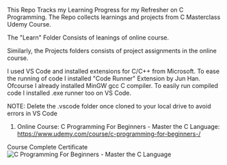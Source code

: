 This Repo Tracks my Learning Progress for my Refresher on C Programming. 
The Repo collects learnings and projects from C Masterclass Udemy Course.

The "Learn" Folder Consists of leanings of online course.

Similarly, the Projects folders consists of project assignments in the online course.

I used VS Code and installed extensions for C/C++ from Microsoft. 
To ease the running of code I installed "Code Runner" Extension by Jun Han. Ofcourse I already installed MinGW gcc C compiler.
To easily run compiled code I installed .exe runner too on VS Code.

NOTE: Delete the .vscode folder once cloned to your local drive to avoid errors in VS Code

1. Online Course: C Programming For Beginners - Master the C Language:
 https://www.udemy.com/course/c-programming-for-beginners-/ 
 
Course Complete Certificate
![C Programming For Beginners - Master the C Language](https://user-images.githubusercontent.com/104820561/192285860-b615e448-b7c5-4d42-8b19-825cc664dbfa.jpg)
